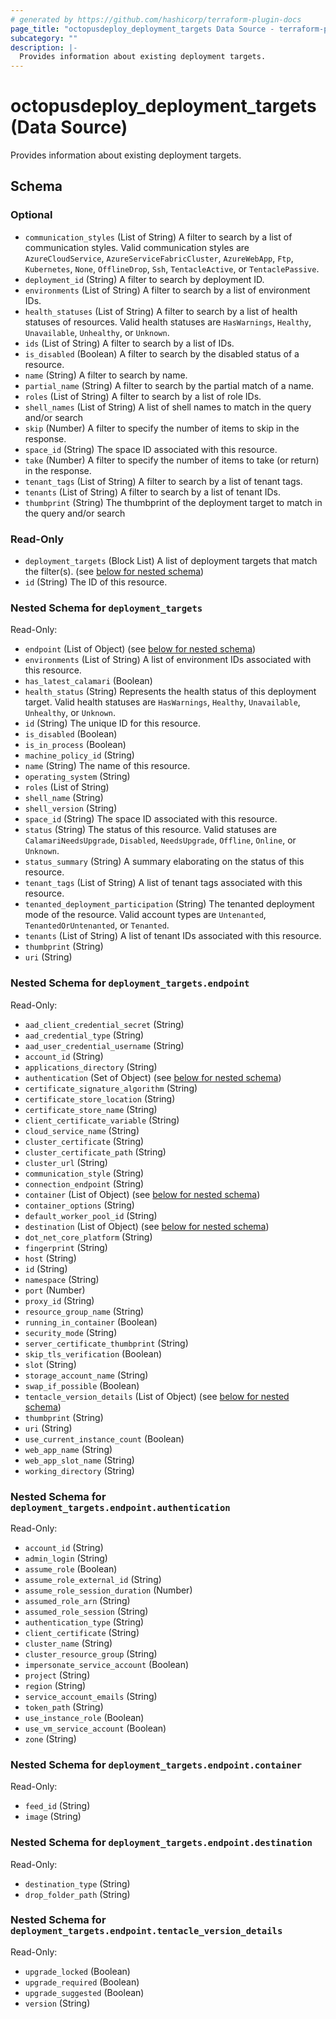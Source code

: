 ```yaml
---
# generated by https://github.com/hashicorp/terraform-plugin-docs
page_title: "octopusdeploy_deployment_targets Data Source - terraform-provider-octopusdeploy"
subcategory: ""
description: |-
  Provides information about existing deployment targets.
---
```


# octopusdeploy_deployment_targets (Data Source)

Provides information about existing deployment targets.



<!-- schema generated by tfplugindocs -->
## Schema

### Optional

- `communication_styles` (List of String) A filter to search by a list of communication styles. Valid communication styles are `AzureCloudService`, `AzureServiceFabricCluster`, `AzureWebApp`, `Ftp`, `Kubernetes`, `None`, `OfflineDrop`, `Ssh`, `TentacleActive`, or `TentaclePassive`.
- `deployment_id` (String) A filter to search by deployment ID.
- `environments` (List of String) A filter to search by a list of environment IDs.
- `health_statuses` (List of String) A filter to search by a list of health statuses of resources. Valid health statuses are `HasWarnings`, `Healthy`, `Unavailable`, `Unhealthy`, or `Unknown`.
- `ids` (List of String) A filter to search by a list of IDs.
- `is_disabled` (Boolean) A filter to search by the disabled status of a resource.
- `name` (String) A filter to search by name.
- `partial_name` (String) A filter to search by the partial match of a name.
- `roles` (List of String) A filter to search by a list of role IDs.
- `shell_names` (List of String) A list of shell names to match in the query and/or search
- `skip` (Number) A filter to specify the number of items to skip in the response.
- `space_id` (String) The space ID associated with this resource.
- `take` (Number) A filter to specify the number of items to take (or return) in the response.
- `tenant_tags` (List of String) A filter to search by a list of tenant tags.
- `tenants` (List of String) A filter to search by a list of tenant IDs.
- `thumbprint` (String) The thumbprint of the deployment target to match in the query and/or search

### Read-Only

- `deployment_targets` (Block List) A list of deployment targets that match the filter(s). (see [below for nested schema](#nestedblock--deployment_targets))
- `id` (String) The ID of this resource.

<a id="nestedblock--deployment_targets"></a>
### Nested Schema for `deployment_targets`

Read-Only:

- `endpoint` (List of Object) (see [below for nested schema](#nestedatt--deployment_targets--endpoint))
- `environments` (List of String) A list of environment IDs associated with this resource.
- `has_latest_calamari` (Boolean)
- `health_status` (String) Represents the health status of this deployment target. Valid health statuses are `HasWarnings`, `Healthy`, `Unavailable`, `Unhealthy`, or `Unknown`.
- `id` (String) The unique ID for this resource.
- `is_disabled` (Boolean)
- `is_in_process` (Boolean)
- `machine_policy_id` (String)
- `name` (String) The name of this resource.
- `operating_system` (String)
- `roles` (List of String)
- `shell_name` (String)
- `shell_version` (String)
- `space_id` (String) The space ID associated with this resource.
- `status` (String) The status of this resource. Valid statuses are `CalamariNeedsUpgrade`, `Disabled`, `NeedsUpgrade`, `Offline`, `Online`, or `Unknown`.
- `status_summary` (String) A summary elaborating on the status of this resource.
- `tenant_tags` (List of String) A list of tenant tags associated with this resource.
- `tenanted_deployment_participation` (String) The tenanted deployment mode of the resource. Valid account types are `Untenanted`, `TenantedOrUntenanted`, or `Tenanted`.
- `tenants` (List of String) A list of tenant IDs associated with this resource.
- `thumbprint` (String)
- `uri` (String)

<a id="nestedatt--deployment_targets--endpoint"></a>
### Nested Schema for `deployment_targets.endpoint`

Read-Only:

- `aad_client_credential_secret` (String)
- `aad_credential_type` (String)
- `aad_user_credential_username` (String)
- `account_id` (String)
- `applications_directory` (String)
- `authentication` (Set of Object) (see [below for nested schema](#nestedobjatt--deployment_targets--endpoint--authentication))
- `certificate_signature_algorithm` (String)
- `certificate_store_location` (String)
- `certificate_store_name` (String)
- `client_certificate_variable` (String)
- `cloud_service_name` (String)
- `cluster_certificate` (String)
- `cluster_certificate_path` (String)
- `cluster_url` (String)
- `communication_style` (String)
- `connection_endpoint` (String)
- `container` (List of Object) (see [below for nested schema](#nestedobjatt--deployment_targets--endpoint--container))
- `container_options` (String)
- `default_worker_pool_id` (String)
- `destination` (List of Object) (see [below for nested schema](#nestedobjatt--deployment_targets--endpoint--destination))
- `dot_net_core_platform` (String)
- `fingerprint` (String)
- `host` (String)
- `id` (String)
- `namespace` (String)
- `port` (Number)
- `proxy_id` (String)
- `resource_group_name` (String)
- `running_in_container` (Boolean)
- `security_mode` (String)
- `server_certificate_thumbprint` (String)
- `skip_tls_verification` (Boolean)
- `slot` (String)
- `storage_account_name` (String)
- `swap_if_possible` (Boolean)
- `tentacle_version_details` (List of Object) (see [below for nested schema](#nestedobjatt--deployment_targets--endpoint--tentacle_version_details))
- `thumbprint` (String)
- `uri` (String)
- `use_current_instance_count` (Boolean)
- `web_app_name` (String)
- `web_app_slot_name` (String)
- `working_directory` (String)

<a id="nestedobjatt--deployment_targets--endpoint--authentication"></a>
### Nested Schema for `deployment_targets.endpoint.authentication`

Read-Only:

- `account_id` (String)
- `admin_login` (String)
- `assume_role` (Boolean)
- `assume_role_external_id` (String)
- `assume_role_session_duration` (Number)
- `assumed_role_arn` (String)
- `assumed_role_session` (String)
- `authentication_type` (String)
- `client_certificate` (String)
- `cluster_name` (String)
- `cluster_resource_group` (String)
- `impersonate_service_account` (Boolean)
- `project` (String)
- `region` (String)
- `service_account_emails` (String)
- `token_path` (String)
- `use_instance_role` (Boolean)
- `use_vm_service_account` (Boolean)
- `zone` (String)


<a id="nestedobjatt--deployment_targets--endpoint--container"></a>
### Nested Schema for `deployment_targets.endpoint.container`

Read-Only:

- `feed_id` (String)
- `image` (String)


<a id="nestedobjatt--deployment_targets--endpoint--destination"></a>
### Nested Schema for `deployment_targets.endpoint.destination`

Read-Only:

- `destination_type` (String)
- `drop_folder_path` (String)


<a id="nestedobjatt--deployment_targets--endpoint--tentacle_version_details"></a>
### Nested Schema for `deployment_targets.endpoint.tentacle_version_details`

Read-Only:

- `upgrade_locked` (Boolean)
- `upgrade_required` (Boolean)
- `upgrade_suggested` (Boolean)
- `version` (String)


